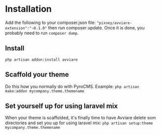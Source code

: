 # Installation
Add the following to your composer.json file: `"pixney/avviare-extension":"~0.1.0"` then run composer update. Once it is done, you probably need to run `composer dump`.

## Install
`php artisan addon:install avviare`

## Scaffold your theme
Do this how you normally do with PyroCMS. Example: `php artisan make:addon mycompany.theme.themename` 

## Set yourself up for using laravel mix
When your theme is scaffolded, it's finally time to have Avviare delete som directories and set you up for using laravel mix: `php artisan setup:theme mycompany.theme.themename`